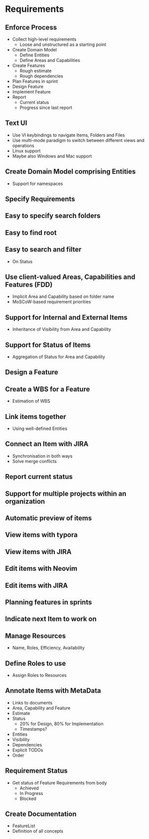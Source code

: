 Requirements
============

## Enforce Process

* Collect high-level requirements
  * Loose and unstructured as a starting point
* Create Domain Model
  * Define Entities
  * Define Areas and Capabilities
* Create Features
  * Rough estimate
  * Rough dependencies
* Plan Features in sprint
* Design Feature
* Implement Feature
* Report
  * Current status
  * Progress since last report

## Text UI

* Use VI keybindings to navigate Items, Folders and Files
* Use multi-mode paradigm to switch between different views and operations
* Linux support
* Maybe also Windows and Mac support

## Create Domain Model comprising Entities

* Support for namespaces

## Specify Requirements

## Easy to specify search folders

## Easy to find root

## Easy to search and filter

* On Status

## Use client-valued Areas, Capabilities and Features (FDD)

* Implicit Area and Capability based on folder name
* MoSCoW-based requirement priorities

## Support for Internal and External Items

* Inheritance of Visibility from Area and Capability

## Support for Status of Items

* Aggregation of Status for Area and Capability

## Design a Feature

## Create a WBS for a Feature

* Estimation of WBS

## Link items together

* Using well-defined Entities

## Connect an Item with JIRA

* Synchronisation in both ways
* Solve merge conflicts

## Report current status

## Support for multiple projects within an organization

## Automatic preview of items

## View items with typora

## View items with JIRA

## Edit items with Neovim

## Edit items with JIRA

## Planning features in sprints

## Indicate next Item to work on

## Manage Resources

* Name, Roles, Efficiency, Availability

## Define Roles to use

* Assign Roles to Resources

## Annotate Items with MetaData

* Links to documents
* Area, Capability and Feature
* Estimate 
* Status
  * 20% for Design, 80% for Implementation
  * Timestamps?
* Entities
* Visibility
* Dependencies
* Explicit TODOs
* Order

## Requirement Status

* Get status of Feature Requirements from body
  * Achieved
  * In Progress
  * Blocked

## Create Documentation

* FeatureList
* Definition of all concepts
